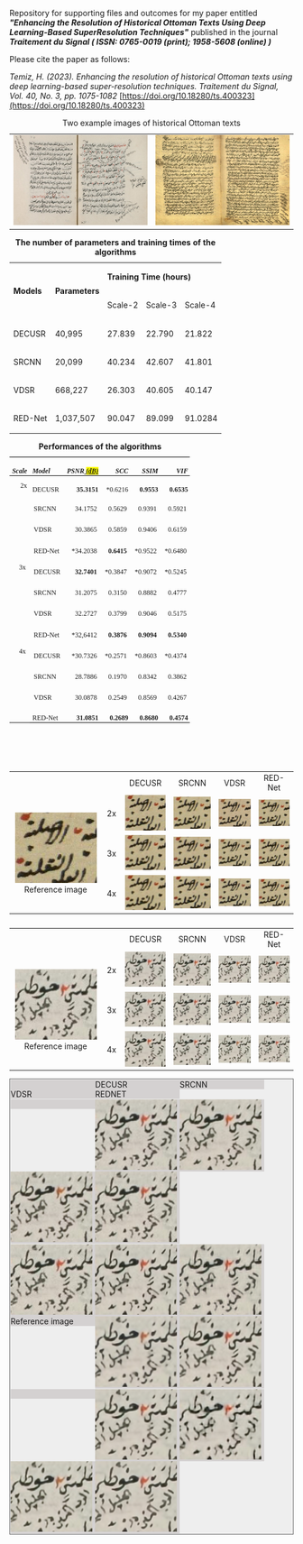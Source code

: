 Repository for supporting files and outcomes for my paper entitled ___"Enhancing the Resolution of Historical Ottoman Texts Using Deep Learning-Based SuperResolution Techniques"___  published in the journal ___Traitement du Signal ( ISSN: 0765-0019 (print);  1958-5608 (online) )___


Please cite the paper as follows:


*Temiz, H. (2023). Enhancing the resolution of historical Ottoman texts using deep learning-based super-resolution techniques. Traitement du Signal, Vol. 40, No. 3, pp. 1075-1082* 
[https://doi.org/10.18280/ts.400323](https://doi.org/10.18280/ts.400323)




<table style="border-style:hidden;">
 <caption align='center'>Two example images of historical Ottoman texts</caption>
 <tr><td width=350 > <img src="./images/image009.jpg"> </td>
  <td width=350 > <img src="./images/image010.jpg"> </td>
 </tr>
</table>


<table >
 <caption><strong>The number of parameters and training times of the algorithms</strong></caption>
 <tbody><tr >
  <td rowspan="2"  >
  <p ><b><span>Models<o:p></o:p></span></b></p>
  </td>
  <td  rowspan="2" >
  <p ><b ><span >Parameters<o:p></o:p></span></b></p>
  </td>
  <td colspan="3">
  <p ><b ><span >Training Time (hours)<o:p></o:p></span></b></p>
  </td>
 </tr>
 <tr >
  
  <td >
  <p ><span >Scale-2<o:p></o:p></span></p>
  </td>
  <td >
  <p ><span >Scale-3<o:p></o:p></span></p>
  </td>
  <td >
  <p ><span>Scale-4<o:p></o:p></span></p>
  </td>
 </tr>
 <tr >
  <td>
  <p ><span >DECUSR<o:p></o:p></span></p>
  </td>
  <td >
  <p><span >40,995<o:p></o:p></span></p>
  </td>
  <td >
  <p ><span >27.839<o:p></o:p></span></p>
  </td>
  <td >
  <p ><span >22.790<o:p></o:p></span></p>
  </td>
  <td>
  <p ><span >21.822<o:p></o:p></span></p>
  </td>
 </tr>
 <tr >
  <td >
  <p ><span >SRCNN<o:p></o:p></span></p>
  </td>
  <td >
  <p ><span >20,099<o:p></o:p></span></p>
  </td>
  <td >
  <p ><span l>40.234<o:p></o:p></span></p>
  </td>
  <td >
  <p ><span l>42.607<o:p></o:p></span></p>
  </td>
  <td >
  <p ><span >41.801 <o:p></o:p></span></p>
  </td>
 </tr>
 <tr >
  <td >
  <p ><span >VDSR<o:p></o:p></span></p>
  </td>
  <td >
  <p ><span >668,227<o:p></o:p></span></p>
  </td>
  <td >
  <p ><span >26.303<o:p></o:p></span></p>
  </td>
  <td >
  <p ><span >40.605<o:p></o:p></span></p>
  </td>
  <td >
  <p ><span >40.147<o:p></o:p></span></p>
  </td>
 </tr>
 <tr >
  <td >
  <p ><span >RED-Net<o:p></o:p></span></p>
  </td>
  <td >
  <p ><span >1,037,507<o:p></o:p></span></p>
  </td>
  <td >
  <p ><span >90.047<o:p></o:p></span></p>
  </td>
  <td >
  <p ><span >89.099<o:p></o:p></span></p>
  </td>
  <td >
  <p ><span >91.0284<o:p></o:p></span></p>
  </td>
 </tr>
</tbody></table>




<table class="MsoNormalTable" border="0" cellspacing="0" cellpadding="0" width="320" style="width:239.65pt;border-collapse:collapse;mso-yfti-tbllook:1184;
 mso-padding-alt:0cm 3.5pt 0cm 3.5pt;mso-prop-change:msi 20230228T1428;
 width:228.3pt !msorm;border-collapse:collapse !msorm;mso-yfti-tbllook:1184 !msorm;
 mso-padding-alt:0cm 3.5pt 0cm 3.5pt !msorm">
 <caption><strong>Performances of the algorithms</strong></caption>
 <tbody><tr style="mso-yfti-irow:0;mso-yfti-firstrow:yes;height:14.15pt;mso-prop-change:
  msi 20230228T1428">
  <td width="36" style="width:27.0pt;width:1.0cm !msorm;border-top:solid windowtext 1.0pt;
  border-left:none;border-bottom:solid windowtext 1.0pt;border-right:none;
  mso-border-top-alt:solid windowtext .5pt;mso-border-bottom-alt:solid windowtext .5pt;
  padding:0cm 3.5pt 0cm 3.5pt;border-top:solid windowtext 1.0pt !msorm;
  border-left:none !msorm;border-bottom:solid windowtext 1.0pt !msorm;
  border-right:none !msorm;mso-border-top-alt:solid windowtext .5pt !msorm;
  mso-border-bottom-alt:solid windowtext .5pt !msorm;padding:0cm 3.5pt 0cm 3.5pt !msorm;
  height:14.15pt">
  <p class="MsoNormal" style="margin-bottom:0cm;margin-bottom:.0001pt;line-height:
  normal"><b style="mso-bidi-font-weight:normal"><i style="mso-bidi-font-style:
  normal"><span lang="EN-US" style="font-size:9.0pt;font-family:&quot;Times New Roman&quot;,serif;
  mso-ansi-language:EN-US">Scale<o:p></o:p></span></i></b></p>
  </td>
  <td width="57" nowrap="" style="width:42.55pt;width:39.7pt !msorm;border-top:solid windowtext 1.0pt;
  border-left:none;border-bottom:solid windowtext 1.0pt;border-right:none;
  mso-border-top-alt:solid windowtext .5pt;mso-border-bottom-alt:solid windowtext .5pt;
  padding:0cm 3.5pt 0cm 3.5pt;border-top:solid windowtext 1.0pt !msorm;
  border-left:none !msorm;border-bottom:solid windowtext 1.0pt !msorm;
  border-right:none !msorm;mso-border-top-alt:solid windowtext .5pt !msorm;
  mso-border-bottom-alt:solid windowtext .5pt !msorm;padding:0cm 3.5pt 0cm 3.5pt !msorm;
  height:14.15pt">
  <p class="MsoNormal" style="margin-bottom:0cm;margin-bottom:.0001pt;line-height:
  normal"><b style="mso-bidi-font-weight:normal"><i style="mso-bidi-font-style:
  normal"><span lang="EN-US" style="font-size:9.0pt;font-family:&quot;Times New Roman&quot;,serif;
  mso-ansi-language:EN-US">Model<o:p></o:p></span></i></b></p>
  </td>
  <td width="68" nowrap="" style="width:51.0pt;width:41.15pt !msorm;border-top:solid windowtext 1.0pt;
  border-left:none;border-bottom:solid windowtext 1.0pt;border-right:none;
  mso-border-top-alt:solid windowtext .5pt;mso-border-bottom-alt:solid windowtext .5pt;
  padding:0cm 3.5pt 0cm 3.5pt;border-top:solid windowtext 1.0pt !msorm;
  border-left:none !msorm;border-bottom:solid windowtext 1.0pt !msorm;
  border-right:none !msorm;mso-border-top-alt:solid windowtext .5pt !msorm;
  mso-border-bottom-alt:solid windowtext .5pt !msorm;padding:0cm 3.5pt 0cm 3.5pt !msorm;
  height:14.15pt">
  <p class="MsoNormal" align="right" style="margin-bottom:0cm;margin-bottom:.0001pt;
  text-align:right;line-height:normal"><b style="mso-bidi-font-weight:normal"><i style="mso-bidi-font-style:normal"><span lang="EN-US" style="font-size:9.0pt;
  font-family:&quot;Times New Roman&quot;,serif;mso-ansi-language:EN-US">PSNR<span class="msoIns"><ins cite="mailto:msi" datetime="2023-02-28T14:28"> <span style="background:windowtext !msorm;mso-highlight:windowtext !msorm"><span style="background:yellow;mso-highlight:yellow"><span style="mso-prop-change:
  msi 20230228T1428">(dB)</span></span></span></ins></span><o:p></o:p></span></i></b></p>
  </td>
  <td width="53" nowrap="" style="width:39.7pt;border-top:solid windowtext 1.0pt;
  border-left:none;border-bottom:solid windowtext 1.0pt;border-right:none;
  mso-border-top-alt:solid windowtext .5pt;mso-border-bottom-alt:solid windowtext .5pt;
  padding:0cm 3.5pt 0cm 3.5pt;border-top:solid windowtext 1.0pt !msorm;
  border-left:none !msorm;border-bottom:solid windowtext 1.0pt !msorm;
  border-right:none !msorm;mso-border-top-alt:solid windowtext .5pt !msorm;
  mso-border-bottom-alt:solid windowtext .5pt !msorm;padding:0cm 3.5pt 0cm 3.5pt !msorm;
  height:14.15pt">
  <p class="MsoNormal" align="right" style="margin-bottom:0cm;margin-bottom:.0001pt;
  text-align:right;line-height:normal"><b style="mso-bidi-font-weight:normal"><i style="mso-bidi-font-style:normal"><span lang="EN-US" style="font-size:9.0pt;
  font-family:&quot;Times New Roman&quot;,serif;mso-ansi-language:EN-US">SCC<o:p></o:p></span></i></b></p>
  </td>
  <td width="53" nowrap="" style="width:39.7pt;border-top:solid windowtext 1.0pt;
  border-left:none;border-bottom:solid windowtext 1.0pt;border-right:none;
  mso-border-top-alt:solid windowtext .5pt;mso-border-bottom-alt:solid windowtext .5pt;
  padding:0cm 3.5pt 0cm 3.5pt;border-top:solid windowtext 1.0pt !msorm;
  border-left:none !msorm;border-bottom:solid windowtext 1.0pt !msorm;
  border-right:none !msorm;mso-border-top-alt:solid windowtext .5pt !msorm;
  mso-border-bottom-alt:solid windowtext .5pt !msorm;padding:0cm 3.5pt 0cm 3.5pt !msorm;
  height:14.15pt">
  <p class="MsoNormal" align="right" style="margin-bottom:0cm;margin-bottom:.0001pt;
  text-align:right;line-height:normal"><b style="mso-bidi-font-weight:normal"><i style="mso-bidi-font-style:normal"><span lang="EN-US" style="font-size:9.0pt;
  font-family:&quot;Times New Roman&quot;,serif;mso-ansi-language:EN-US">SSIM<o:p></o:p></span></i></b></p>
  </td>
  <td width="53" nowrap="" style="width:39.7pt;border-top:solid windowtext 1.0pt;
  border-left:none;border-bottom:solid windowtext 1.0pt;border-right:none;
  mso-border-top-alt:solid windowtext .5pt;mso-border-bottom-alt:solid windowtext .5pt;
  padding:0cm 3.5pt 0cm 3.5pt;border-top:solid windowtext 1.0pt !msorm;
  border-left:none !msorm;border-bottom:solid windowtext 1.0pt !msorm;
  border-right:none !msorm;mso-border-top-alt:solid windowtext .5pt !msorm;
  mso-border-bottom-alt:solid windowtext .5pt !msorm;padding:0cm 3.5pt 0cm 3.5pt !msorm;
  height:14.15pt">
  <p class="MsoNormal" align="right" style="margin-bottom:0cm;margin-bottom:.0001pt;
  text-align:right;line-height:normal"><b style="mso-bidi-font-weight:normal"><i style="mso-bidi-font-style:normal"><span lang="EN-US" style="font-size:9.0pt;
  font-family:&quot;Times New Roman&quot;,serif;mso-ansi-language:EN-US">VIF<o:p></o:p></span></i></b></p>
  </td>
 </tr>
 <tr style="mso-yfti-irow:1;height:14.15pt;mso-prop-change:msi 20230228T1428">
  <td width="36" rowspan="4" valign="top" style="width:27.0pt;width:1.0cm !msorm;
  border:none;mso-border-top-alt:solid windowtext .5pt;padding:0cm 3.5pt 0cm 3.5pt;
  border:none !msorm;mso-border-top-alt:solid windowtext .5pt !msorm;
  padding:0cm 3.5pt 0cm 3.5pt !msorm;height:14.15pt">
  <p class="MsoNormal" align="right" style="margin-top:5.0pt;margin-right:0cm;
  margin-bottom:0cm;margin-left:0cm;margin-bottom:.0001pt;text-align:right;
  line-height:normal"><span lang="EN-US" style="font-size:9.0pt;font-family:&quot;Times New Roman&quot;,serif;
  mso-ansi-language:EN-US">2x<o:p></o:p></span></p>
  </td>
  <td width="57" nowrap="" valign="bottom" style="width:42.55pt;width:39.7pt !msorm;
  border:none;mso-border-top-alt:solid windowtext .5pt;padding:0cm 3.5pt 0cm 3.5pt;
  border:none !msorm;mso-border-top-alt:solid windowtext .5pt !msorm;
  padding:0cm 3.5pt 0cm 3.5pt !msorm;height:14.15pt">
  <p class="MsoNormal" style="margin-bottom:0cm;margin-bottom:.0001pt;line-height:
  normal"><span lang="EN-US" style="font-size:9.0pt;font-family:&quot;Times New Roman&quot;,serif;
  mso-ansi-language:EN-US">DECUSR<o:p></o:p></span></p>
  </td>
  <td width="68" nowrap="" valign="bottom" style="width:51.0pt;width:41.15pt !msorm;
  border:none;mso-border-top-alt:solid windowtext .5pt;padding:0cm 3.5pt 0cm 3.5pt;
  border:none !msorm;mso-border-top-alt:solid windowtext .5pt !msorm;
  padding:0cm 3.5pt 0cm 3.5pt !msorm;height:14.15pt">
  <p class="MsoNormal" align="right" style="margin-bottom:0cm;margin-bottom:.0001pt;
  text-align:right;line-height:normal"><b style="mso-bidi-font-weight:normal"><span lang="EN-US" style="font-size:9.0pt;font-family:&quot;Times New Roman&quot;,serif;
  mso-ansi-language:EN-US">35.3151<o:p></o:p></span></b></p>
  </td>
  <td width="53" nowrap="" valign="bottom" style="width:39.7pt;border:none;mso-border-top-alt:
  solid windowtext .5pt;padding:0cm 3.5pt 0cm 3.5pt;border:none !msorm;
  mso-border-top-alt:solid windowtext .5pt !msorm;padding:0cm 3.5pt 0cm 3.5pt !msorm;
  height:14.15pt">
  <p class="MsoNormal" align="right" style="margin-bottom:0cm;margin-bottom:.0001pt;
  text-align:right;line-height:normal"><span lang="EN-US" style="font-size:9.0pt;
  font-family:&quot;Times New Roman&quot;,serif;mso-ansi-language:EN-US">*0.6216<o:p></o:p></span></p>
  </td>
  <td width="53" nowrap="" valign="bottom" style="width:39.7pt;border:none;mso-border-top-alt:
  solid windowtext .5pt;padding:0cm 3.5pt 0cm 3.5pt;border:none !msorm;
  mso-border-top-alt:solid windowtext .5pt !msorm;padding:0cm 3.5pt 0cm 3.5pt !msorm;
  height:14.15pt">
  <p class="MsoNormal" align="right" style="margin-bottom:0cm;margin-bottom:.0001pt;
  text-align:right;line-height:normal"><b style="mso-bidi-font-weight:normal"><span lang="EN-US" style="font-size:9.0pt;font-family:&quot;Times New Roman&quot;,serif;
  mso-ansi-language:EN-US">0.9553<o:p></o:p></span></b></p>
  </td>
  <td width="53" nowrap="" valign="bottom" style="width:39.7pt;border:none;mso-border-top-alt:
  solid windowtext .5pt;padding:0cm 3.5pt 0cm 3.5pt;border:none !msorm;
  mso-border-top-alt:solid windowtext .5pt !msorm;padding:0cm 3.5pt 0cm 3.5pt !msorm;
  height:14.15pt">
  <p class="MsoNormal" align="right" style="margin-bottom:0cm;margin-bottom:.0001pt;
  text-align:right;line-height:normal"><b style="mso-bidi-font-weight:normal"><span lang="EN-US" style="font-size:9.0pt;font-family:&quot;Times New Roman&quot;,serif;
  mso-ansi-language:EN-US">0.6535<o:p></o:p></span></b></p>
  </td>
 </tr>
 <tr style="mso-yfti-irow:2;height:11.35pt;mso-prop-change:msi 20230228T1428">
  <td width="57" nowrap="" valign="bottom" style="width:42.55pt;width:39.7pt !msorm;
  padding:0cm 3.5pt 0cm 3.5pt 0cm 3.5pt 0cm 3.5pt !msorm;height:11.35pt">
  <p class="MsoNormal" style="margin-bottom:0cm;margin-bottom:.0001pt;line-height:
  normal"><span lang="EN-US" style="font-size:9.0pt;font-family:&quot;Times New Roman&quot;,serif;
  mso-ansi-language:EN-US">SRCNN<o:p></o:p></span></p>
  </td>
  <td width="68" nowrap="" valign="bottom" style="width:51.0pt;width:41.15pt !msorm;
  padding:0cm 3.5pt 0cm 3.5pt 0cm 3.5pt 0cm 3.5pt !msorm;height:11.35pt">
  <p class="MsoNormal" align="right" style="margin-bottom:0cm;margin-bottom:.0001pt;
  text-align:right;line-height:normal"><span lang="EN-US" style="font-size:9.0pt;
  font-family:&quot;Times New Roman&quot;,serif;mso-ansi-language:EN-US">34.1752<o:p></o:p></span></p>
  </td>
  <td width="53" nowrap="" valign="bottom" style="width:39.7pt;padding:0cm 3.5pt 0cm 3.5pt 0cm 3.5pt 0cm 3.5pt !msorm;
  height:11.35pt">
  <p class="MsoNormal" align="right" style="margin-bottom:0cm;margin-bottom:.0001pt;
  text-align:right;line-height:normal"><span lang="EN-US" style="font-size:9.0pt;
  font-family:&quot;Times New Roman&quot;,serif;mso-ansi-language:EN-US">0.5629<o:p></o:p></span></p>
  </td>
  <td width="53" nowrap="" valign="bottom" style="width:39.7pt;padding:0cm 3.5pt 0cm 3.5pt 0cm 3.5pt 0cm 3.5pt !msorm;
  height:11.35pt">
  <p class="MsoNormal" align="right" style="margin-bottom:0cm;margin-bottom:.0001pt;
  text-align:right;line-height:normal"><span lang="EN-US" style="font-size:9.0pt;
  font-family:&quot;Times New Roman&quot;,serif;mso-ansi-language:EN-US">0.9391<o:p></o:p></span></p>
  </td>
  <td width="53" nowrap="" valign="bottom" style="width:39.7pt;padding:0cm 3.5pt 0cm 3.5pt 0cm 3.5pt 0cm 3.5pt !msorm;
  height:11.35pt">
  <p class="MsoNormal" align="right" style="margin-bottom:0cm;margin-bottom:.0001pt;
  text-align:right;line-height:normal"><span lang="EN-US" style="font-size:9.0pt;
  font-family:&quot;Times New Roman&quot;,serif;mso-ansi-language:EN-US">0.5921<o:p></o:p></span></p>
  </td>
 </tr>
 <tr style="mso-yfti-irow:3;height:11.35pt;mso-prop-change:msi 20230228T1428">
  <td width="57" nowrap="" valign="bottom" style="width:42.55pt;width:39.7pt !msorm;
  padding:0cm 3.5pt 0cm 3.5pt 0cm 3.5pt 0cm 3.5pt !msorm;height:11.35pt">
  <p class="MsoNormal" style="margin-bottom:0cm;margin-bottom:.0001pt;line-height:
  normal"><span lang="EN-US" style="font-size:9.0pt;font-family:&quot;Times New Roman&quot;,serif;
  mso-ansi-language:EN-US">VDSR<o:p></o:p></span></p>
  </td>
  <td width="68" nowrap="" valign="bottom" style="width:51.0pt;width:41.15pt !msorm;
  padding:0cm 3.5pt 0cm 3.5pt 0cm 3.5pt 0cm 3.5pt !msorm;height:11.35pt">
  <p class="MsoNormal" align="right" style="margin-bottom:0cm;margin-bottom:.0001pt;
  text-align:right;line-height:normal"><span lang="EN-US" style="font-size:9.0pt;
  font-family:&quot;Times New Roman&quot;,serif;mso-ansi-language:EN-US">30.3865<o:p></o:p></span></p>
  </td>
  <td width="53" nowrap="" valign="bottom" style="width:39.7pt;padding:0cm 3.5pt 0cm 3.5pt 0cm 3.5pt 0cm 3.5pt !msorm;
  height:11.35pt">
  <p class="MsoNormal" align="right" style="margin-bottom:0cm;margin-bottom:.0001pt;
  text-align:right;line-height:normal"><span lang="EN-US" style="font-size:9.0pt;
  font-family:&quot;Times New Roman&quot;,serif;mso-ansi-language:EN-US">0.5859<o:p></o:p></span></p>
  </td>
  <td width="53" nowrap="" valign="bottom" style="width:39.7pt;padding:0cm 3.5pt 0cm 3.5pt 0cm 3.5pt 0cm 3.5pt !msorm;
  height:11.35pt">
  <p class="MsoNormal" align="right" style="margin-bottom:0cm;margin-bottom:.0001pt;
  text-align:right;line-height:normal"><span lang="EN-US" style="font-size:9.0pt;
  font-family:&quot;Times New Roman&quot;,serif;mso-ansi-language:EN-US">0.9406<o:p></o:p></span></p>
  </td>
  <td width="53" nowrap="" valign="bottom" style="width:39.7pt;padding:0cm 3.5pt 0cm 3.5pt 0cm 3.5pt 0cm 3.5pt !msorm;
  height:11.35pt">
  <p class="MsoNormal" align="right" style="margin-bottom:0cm;margin-bottom:.0001pt;
  text-align:right;line-height:normal"><span lang="EN-US" style="font-size:9.0pt;
  font-family:&quot;Times New Roman&quot;,serif;mso-ansi-language:EN-US">0.6159<o:p></o:p></span></p>
  </td>
 </tr>
 <tr style="mso-yfti-irow:4;height:11.35pt;mso-prop-change:msi 20230228T1428">

  <td width="57" nowrap="" valign="bottom" style="width:42.55pt;width:39.7pt !msorm;
  padding:0cm 3.5pt 0cm 3.5pt 0cm 3.5pt 0cm 3.5pt !msorm;height:11.35pt">
  <p class="MsoNormal" style="margin-bottom:0cm;margin-bottom:.0001pt;line-height:
  normal"><span lang="EN-US" style="font-size:9.0pt;font-family:&quot;Times New Roman&quot;,serif;
  mso-ansi-language:EN-US">RED-Net<o:p></o:p></span></p>
  </td>
  <td width="68" nowrap="" valign="bottom" style="width:51.0pt;width:41.15pt !msorm;
  padding:0cm 3.5pt 0cm 3.5pt 0cm 3.5pt 0cm 3.5pt !msorm;height:11.35pt">
  <p class="MsoNormal" align="right" style="margin-bottom:0cm;margin-bottom:.0001pt;
  text-align:right;line-height:normal"><span lang="EN-US" style="font-size:9.0pt;
  font-family:&quot;Times New Roman&quot;,serif;mso-ansi-language:EN-US">*34.2038<o:p></o:p></span></p>
  </td>
  <td width="53" nowrap="" valign="bottom" style="width:39.7pt;padding:0cm 3.5pt 0cm 3.5pt 0cm 3.5pt 0cm 3.5pt !msorm;
  height:11.35pt">
  <p class="MsoNormal" align="right" style="margin-bottom:0cm;margin-bottom:.0001pt;
  text-align:right;line-height:normal"><b style="mso-bidi-font-weight:normal"><span lang="EN-US" style="font-size:9.0pt;font-family:&quot;Times New Roman&quot;,serif;
  mso-ansi-language:EN-US">0.6415<o:p></o:p></span></b></p>
  </td>
  <td width="53" nowrap="" valign="bottom" style="width:39.7pt;padding:0cm 3.5pt 0cm 3.5pt 0cm 3.5pt 0cm 3.5pt !msorm;
  height:11.35pt">
  <p class="MsoNormal" align="right" style="margin-bottom:0cm;margin-bottom:.0001pt;
  text-align:right;line-height:normal"><span lang="EN-US" style="font-size:9.0pt;
  font-family:&quot;Times New Roman&quot;,serif;mso-ansi-language:EN-US">*0.9522<o:p></o:p></span></p>
  </td>
  <td width="53" nowrap="" valign="bottom" style="width:39.7pt;padding:0cm 3.5pt 0cm 3.5pt 0cm 3.5pt 0cm 3.5pt !msorm;
  height:11.35pt">
  <p class="MsoNormal" align="right" style="margin-bottom:0cm;margin-bottom:.0001pt;
  text-align:right;line-height:normal"><span lang="EN-US" style="font-size:9.0pt;
  font-family:&quot;Times New Roman&quot;,serif;mso-ansi-language:EN-US">*0.6480<o:p></o:p></span></p>
  </td>
 </tr>
 <tr style="mso-yfti-irow:5;height:14.15pt;mso-prop-change:msi 20230228T1428">
  <td width="36" rowspan="4" valign="top" style="width:27.0pt;width:1.0cm !msorm;
  padding:0cm 3.5pt 0cm 3.5pt 0cm 3.5pt 0cm 3.5pt !msorm;height:14.15pt">
  <p class="MsoNormal" align="right" style="margin-top:5.0pt;margin-right:0cm;
  margin-bottom:0cm;margin-left:0cm;margin-bottom:.0001pt;text-align:right;
  line-height:normal"><span lang="EN-US" style="font-size:9.0pt;font-family:&quot;Times New Roman&quot;,serif;
  mso-ansi-language:EN-US">3x<o:p></o:p></span></p>
  </td>
  <td width="57" nowrap="" valign="bottom" style="width:42.55pt;width:39.7pt !msorm;
  padding:0cm 3.5pt 0cm 3.5pt 0cm 3.5pt 0cm 3.5pt !msorm;height:14.15pt">
  <p class="MsoNormal" style="margin-bottom:0cm;margin-bottom:.0001pt;line-height:
  normal"><span lang="EN-US" style="font-size:9.0pt;font-family:&quot;Times New Roman&quot;,serif;
  mso-ansi-language:EN-US">DECUSR<o:p></o:p></span></p>
  </td>
  <td width="68" nowrap="" valign="bottom" style="width:51.0pt;width:41.15pt !msorm;
  padding:0cm 3.5pt 0cm 3.5pt 0cm 3.5pt 0cm 3.5pt !msorm;height:14.15pt">
  <p class="MsoNormal" align="right" style="margin-bottom:0cm;margin-bottom:.0001pt;
  text-align:right;line-height:normal"><b style="mso-bidi-font-weight:normal"><span lang="EN-US" style="font-size:9.0pt;font-family:&quot;Times New Roman&quot;,serif;
  mso-ansi-language:EN-US">32.7401<o:p></o:p></span></b></p>
  </td>
  <td width="53" nowrap="" valign="bottom" style="width:39.7pt;padding:0cm 3.5pt 0cm 3.5pt 0cm 3.5pt 0cm 3.5pt !msorm;
  height:14.15pt">
  <p class="MsoNormal" align="right" style="margin-bottom:0cm;margin-bottom:.0001pt;
  text-align:right;line-height:normal"><span lang="EN-US" style="font-size:9.0pt;
  font-family:&quot;Times New Roman&quot;,serif;mso-ansi-language:EN-US">*0.3847<o:p></o:p></span></p>
  </td>
  <td width="53" nowrap="" valign="bottom" style="width:39.7pt;padding:0cm 3.5pt 0cm 3.5pt 0cm 3.5pt 0cm 3.5pt !msorm;
  height:14.15pt">
  <p class="MsoNormal" align="right" style="margin-bottom:0cm;margin-bottom:.0001pt;
  text-align:right;line-height:normal"><span lang="EN-US" style="font-size:9.0pt;
  font-family:&quot;Times New Roman&quot;,serif;mso-ansi-language:EN-US">*0.9072<o:p></o:p></span></p>
  </td>
  <td width="53" nowrap="" valign="bottom" style="width:39.7pt;padding:0cm 3.5pt 0cm 3.5pt 0cm 3.5pt 0cm 3.5pt !msorm;
  height:14.15pt">
  <p class="MsoNormal" align="right" style="margin-bottom:0cm;margin-bottom:.0001pt;
  text-align:right;line-height:normal"><span lang="EN-US" style="font-size:9.0pt;
  font-family:&quot;Times New Roman&quot;,serif;mso-ansi-language:EN-US">*0.5245<o:p></o:p></span></p>
  </td>
 </tr>
 <tr style="mso-yfti-irow:6;height:11.35pt;mso-prop-change:msi 20230228T1428">
  <td width="57" nowrap="" valign="bottom" style="width:42.55pt;width:39.7pt !msorm;
  padding:0cm 3.5pt 0cm 3.5pt 0cm 3.5pt 0cm 3.5pt !msorm;height:11.35pt">
  <p class="MsoNormal" style="margin-bottom:0cm;margin-bottom:.0001pt;line-height:
  normal"><span lang="EN-US" style="font-size:9.0pt;font-family:&quot;Times New Roman&quot;,serif;
  mso-ansi-language:EN-US">SRCNN<o:p></o:p></span></p>
  </td>
  <td width="68" nowrap="" valign="bottom" style="width:51.0pt;width:41.15pt !msorm;
  padding:0cm 3.5pt 0cm 3.5pt 0cm 3.5pt 0cm 3.5pt !msorm;height:11.35pt">
  <p class="MsoNormal" align="right" style="margin-bottom:0cm;margin-bottom:.0001pt;
  text-align:right;line-height:normal"><span lang="EN-US" style="font-size:9.0pt;
  font-family:&quot;Times New Roman&quot;,serif;mso-ansi-language:EN-US">31.2075<o:p></o:p></span></p>
  </td>
  <td width="53" nowrap="" valign="bottom" style="width:39.7pt;padding:0cm 3.5pt 0cm 3.5pt 0cm 3.5pt 0cm 3.5pt !msorm;
  height:11.35pt">
  <p class="MsoNormal" align="right" style="margin-bottom:0cm;margin-bottom:.0001pt;
  text-align:right;line-height:normal"><span lang="EN-US" style="font-size:9.0pt;
  font-family:&quot;Times New Roman&quot;,serif;mso-ansi-language:EN-US">0.3150<o:p></o:p></span></p>
  </td>
  <td width="53" nowrap="" valign="bottom" style="width:39.7pt;padding:0cm 3.5pt 0cm 3.5pt 0cm 3.5pt 0cm 3.5pt !msorm;
  height:11.35pt">
  <p class="MsoNormal" align="right" style="margin-bottom:0cm;margin-bottom:.0001pt;
  text-align:right;line-height:normal"><span lang="EN-US" style="font-size:9.0pt;
  font-family:&quot;Times New Roman&quot;,serif;mso-ansi-language:EN-US">0.8882<o:p></o:p></span></p>
  </td>
  <td width="53" nowrap="" valign="bottom" style="width:39.7pt;padding:0cm 3.5pt 0cm 3.5pt 0cm 3.5pt 0cm 3.5pt !msorm;
  height:11.35pt">
  <p class="MsoNormal" align="right" style="margin-bottom:0cm;margin-bottom:.0001pt;
  text-align:right;line-height:normal"><span lang="EN-US" style="font-size:9.0pt;
  font-family:&quot;Times New Roman&quot;,serif;mso-ansi-language:EN-US">0.4777<o:p></o:p></span></p>
  </td>
 </tr>
 <tr style="mso-yfti-irow:7;height:11.35pt;mso-prop-change:msi 20230228T1428">
  <td width="57" nowrap="" valign="bottom" style="width:42.55pt;width:39.7pt !msorm;
  padding:0cm 3.5pt 0cm 3.5pt 0cm 3.5pt 0cm 3.5pt !msorm;height:11.35pt">
  <p class="MsoNormal" style="margin-bottom:0cm;margin-bottom:.0001pt;line-height:
  normal"><span lang="EN-US" style="font-size:9.0pt;font-family:&quot;Times New Roman&quot;,serif;
  mso-ansi-language:EN-US">VDSR<o:p></o:p></span></p>
  </td>
  <td width="68" nowrap="" valign="bottom" style="width:51.0pt;width:41.15pt !msorm;
  padding:0cm 3.5pt 0cm 3.5pt 0cm 3.5pt 0cm 3.5pt !msorm;height:11.35pt">
  <p class="MsoNormal" align="right" style="margin-bottom:0cm;margin-bottom:.0001pt;
  text-align:right;line-height:normal"><span lang="EN-US" style="font-size:9.0pt;
  font-family:&quot;Times New Roman&quot;,serif;mso-ansi-language:EN-US">32.2727<o:p></o:p></span></p>
  </td>
  <td width="53" nowrap="" valign="bottom" style="width:39.7pt;padding:0cm 3.5pt 0cm 3.5pt 0cm 3.5pt 0cm 3.5pt !msorm;
  height:11.35pt">
  <p class="MsoNormal" align="right" style="margin-bottom:0cm;margin-bottom:.0001pt;
  text-align:right;line-height:normal"><span lang="EN-US" style="font-size:9.0pt;
  font-family:&quot;Times New Roman&quot;,serif;mso-ansi-language:EN-US">0.3799<o:p></o:p></span></p>
  </td>
  <td width="53" nowrap="" valign="bottom" style="width:39.7pt;padding:0cm 3.5pt 0cm 3.5pt 0cm 3.5pt 0cm 3.5pt !msorm;
  height:11.35pt">
  <p class="MsoNormal" align="right" style="margin-bottom:0cm;margin-bottom:.0001pt;
  text-align:right;line-height:normal"><span lang="EN-US" style="font-size:9.0pt;
  font-family:&quot;Times New Roman&quot;,serif;mso-ansi-language:EN-US">0.9046<o:p></o:p></span></p>
  </td>
  <td width="53" nowrap="" valign="bottom" style="width:39.7pt;padding:0cm 3.5pt 0cm 3.5pt 0cm 3.5pt 0cm 3.5pt !msorm;
  height:11.35pt">
  <p class="MsoNormal" align="right" style="margin-bottom:0cm;margin-bottom:.0001pt;
  text-align:right;line-height:normal"><span lang="EN-US" style="font-size:9.0pt;
  font-family:&quot;Times New Roman&quot;,serif;mso-ansi-language:EN-US">0.5175<o:p></o:p></span></p>
  </td>
 </tr>
 <tr style="mso-yfti-irow:8;height:11.35pt;mso-prop-change:msi 20230228T1428">
 
  <td width="57" nowrap="" valign="bottom" style="width:42.55pt;width:39.7pt !msorm;
  padding:0cm 3.5pt 0cm 3.5pt 0cm 3.5pt 0cm 3.5pt !msorm;height:11.35pt">
  <p class="MsoNormal" style="margin-bottom:0cm;margin-bottom:.0001pt;line-height:
  normal"><span lang="EN-US" style="font-size:9.0pt;font-family:&quot;Times New Roman&quot;,serif;
  mso-ansi-language:EN-US">RED-Net<o:p></o:p></span></p>
  </td>
  <td width="68" nowrap="" valign="bottom" style="width:51.0pt;width:41.15pt !msorm;
  padding:0cm 3.5pt 0cm 3.5pt 0cm 3.5pt 0cm 3.5pt !msorm;height:11.35pt">
  <p class="MsoNormal" align="right" style="margin-bottom:0cm;margin-bottom:.0001pt;
  text-align:right;line-height:normal"><span lang="EN-US" style="font-size:9.0pt;
  font-family:&quot;Times New Roman&quot;,serif;mso-ansi-language:EN-US">*32,6412<o:p></o:p></span></p>
  </td>
  <td width="53" nowrap="" valign="bottom" style="width:39.7pt;padding:0cm 3.5pt 0cm 3.5pt 0cm 3.5pt 0cm 3.5pt !msorm;
  height:11.35pt">
  <p class="MsoNormal" align="right" style="margin-bottom:0cm;margin-bottom:.0001pt;
  text-align:right;line-height:normal"><b style="mso-bidi-font-weight:normal"><span lang="EN-US" style="font-size:9.0pt;font-family:&quot;Times New Roman&quot;,serif;
  mso-ansi-language:EN-US">0.3876<o:p></o:p></span></b></p>
  </td>
  <td width="53" nowrap="" valign="bottom" style="width:39.7pt;padding:0cm 3.5pt 0cm 3.5pt 0cm 3.5pt 0cm 3.5pt !msorm;
  height:11.35pt">
  <p class="MsoNormal" align="right" style="margin-bottom:0cm;margin-bottom:.0001pt;
  text-align:right;line-height:normal"><b style="mso-bidi-font-weight:normal"><span lang="EN-US" style="font-size:9.0pt;font-family:&quot;Times New Roman&quot;,serif;
  mso-ansi-language:EN-US">0.9094<o:p></o:p></span></b></p>
  </td>
  <td width="53" nowrap="" valign="bottom" style="width:39.7pt;padding:0cm 3.5pt 0cm 3.5pt 0cm 3.5pt 0cm 3.5pt !msorm;
  height:11.35pt">
  <p class="MsoNormal" align="right" style="margin-bottom:0cm;margin-bottom:.0001pt;
  text-align:right;line-height:normal"><b style="mso-bidi-font-weight:normal"><span lang="EN-US" style="font-size:9.0pt;font-family:&quot;Times New Roman&quot;,serif;
  mso-ansi-language:EN-US">0.5340<o:p></o:p></span></b></p>
  </td>
 </tr>
 <tr style="mso-yfti-irow:9;height:14.15pt;mso-prop-change:msi 20230228T1428">
  <td width="36" rowspan="4" valign="top" style="width:27.0pt;width:1.0cm !msorm;
  padding:0cm 3.5pt 0cm 3.5pt 0cm 3.5pt 0cm 3.5pt !msorm;height:14.15pt">
  <p class="MsoNormal" align="right" style="margin-top:5.0pt;margin-right:0cm;
  margin-bottom:0cm;margin-left:0cm;margin-bottom:.0001pt;text-align:right;
  line-height:normal"><span lang="EN-US" style="font-size:9.0pt;font-family:&quot;Times New Roman&quot;,serif;
  mso-ansi-language:EN-US">4x<o:p></o:p></span></p>
  </td>
  <td width="57" nowrap="" valign="bottom" style="width:42.55pt;width:39.7pt !msorm;
  padding:0cm 3.5pt 0cm 3.5pt 0cm 3.5pt 0cm 3.5pt !msorm;height:14.15pt">
  <p class="MsoNormal" style="margin-bottom:0cm;margin-bottom:.0001pt;line-height:
  normal"><span lang="EN-US" style="font-size:9.0pt;font-family:&quot;Times New Roman&quot;,serif;
  mso-ansi-language:EN-US">DECUSR<o:p></o:p></span></p>
  </td>
  <td width="68" nowrap="" valign="bottom" style="width:51.0pt;width:41.15pt !msorm;
  padding:0cm 3.5pt 0cm 3.5pt 0cm 3.5pt 0cm 3.5pt !msorm;height:14.15pt">
  <p class="MsoNormal" align="right" style="margin-bottom:0cm;margin-bottom:.0001pt;
  text-align:right;line-height:normal"><span lang="EN-US" style="font-size:9.0pt;
  font-family:&quot;Times New Roman&quot;,serif;mso-ansi-language:EN-US">*30.7326<o:p></o:p></span></p>
  </td>
  <td width="53" nowrap="" valign="bottom" style="width:39.7pt;padding:0cm 3.5pt 0cm 3.5pt 0cm 3.5pt 0cm 3.5pt !msorm;
  height:14.15pt">
  <p class="MsoNormal" align="right" style="margin-bottom:0cm;margin-bottom:.0001pt;
  text-align:right;line-height:normal"><span lang="EN-US" style="font-size:9.0pt;
  font-family:&quot;Times New Roman&quot;,serif;mso-ansi-language:EN-US">*0.2571<o:p></o:p></span></p>
  </td>
  <td width="53" nowrap="" valign="bottom" style="width:39.7pt;padding:0cm 3.5pt 0cm 3.5pt 0cm 3.5pt 0cm 3.5pt !msorm;
  height:14.15pt">
  <p class="MsoNormal" align="right" style="margin-bottom:0cm;margin-bottom:.0001pt;
  text-align:right;line-height:normal"><span lang="EN-US" style="font-size:9.0pt;
  font-family:&quot;Times New Roman&quot;,serif;mso-ansi-language:EN-US">*0.8603<o:p></o:p></span></p>
  </td>
  <td width="53" nowrap="" valign="bottom" style="width:39.7pt;padding:0cm 3.5pt 0cm 3.5pt 0cm 3.5pt 0cm 3.5pt !msorm;
  height:14.15pt">
  <p class="MsoNormal" align="right" style="margin-bottom:0cm;margin-bottom:.0001pt;
  text-align:right;line-height:normal"><span lang="EN-US" style="font-size:9.0pt;
  font-family:&quot;Times New Roman&quot;,serif;mso-ansi-language:EN-US">*0.4374<o:p></o:p></span></p>
  </td>
 </tr>
 <tr style="mso-yfti-irow:10;height:11.35pt;mso-prop-change:msi 20230228T1428">
  <td width="57" nowrap="" valign="bottom" style="width:42.55pt;width:39.7pt !msorm;
  padding:0cm 3.5pt 0cm 3.5pt 0cm 3.5pt 0cm 3.5pt !msorm;height:11.35pt">
  <p class="MsoNormal" style="margin-bottom:0cm;margin-bottom:.0001pt;line-height:
  normal"><span lang="EN-US" style="font-size:9.0pt;font-family:&quot;Times New Roman&quot;,serif;
  mso-ansi-language:EN-US">SRCNN<o:p></o:p></span></p>
  </td>
  <td width="68" nowrap="" style="width:51.0pt;width:41.15pt !msorm;padding:0cm 3.5pt 0cm 3.5pt 0cm 3.5pt 0cm 3.5pt !msorm;
  height:11.35pt">
  <p class="MsoNormal" align="right" style="margin-bottom:0cm;margin-bottom:.0001pt;
  text-align:right;line-height:normal"><span lang="EN-US" style="font-size:9.0pt;
  font-family:&quot;Times New Roman&quot;,serif;mso-ansi-language:EN-US">28.7886<o:p></o:p></span></p>
  </td>
  <td width="53" nowrap="" style="width:39.7pt;padding:0cm 3.5pt 0cm 3.5pt 0cm 3.5pt 0cm 3.5pt !msorm;
  height:11.35pt">
  <p class="MsoNormal" align="right" style="margin-bottom:0cm;margin-bottom:.0001pt;
  text-align:right;line-height:normal"><span lang="EN-US" style="font-size:9.0pt;
  font-family:&quot;Times New Roman&quot;,serif;mso-ansi-language:EN-US">0.1970<o:p></o:p></span></p>
  </td>
  <td width="53" nowrap="" style="width:39.7pt;padding:0cm 3.5pt 0cm 3.5pt 0cm 3.5pt 0cm 3.5pt !msorm;
  height:11.35pt">
  <p class="MsoNormal" align="right" style="margin-bottom:0cm;margin-bottom:.0001pt;
  text-align:right;line-height:normal"><span lang="EN-US" style="font-size:9.0pt;
  font-family:&quot;Times New Roman&quot;,serif;mso-ansi-language:EN-US">0.8342<o:p></o:p></span></p>
  </td>
  <td width="53" nowrap="" style="width:39.7pt;padding:0cm 3.5pt 0cm 3.5pt 0cm 3.5pt 0cm 3.5pt !msorm;
  height:11.35pt">
  <p class="MsoNormal" align="right" style="margin-bottom:0cm;margin-bottom:.0001pt;
  text-align:right;line-height:normal"><span lang="EN-US" style="font-size:9.0pt;
  font-family:&quot;Times New Roman&quot;,serif;mso-ansi-language:EN-US">0.3862<o:p></o:p></span></p>
  </td>
 </tr>
 <tr style="mso-yfti-irow:11;height:11.35pt;mso-prop-change:msi 20230228T1428">
  <td width="57" nowrap="" valign="bottom" style="width:42.55pt;width:39.7pt !msorm;
  padding:0cm 3.5pt 0cm 3.5pt 0cm 3.5pt 0cm 3.5pt !msorm;height:11.35pt">
  <p class="MsoNormal" style="margin-bottom:0cm;margin-bottom:.0001pt;line-height:
  normal"><span lang="EN-US" style="font-size:9.0pt;font-family:&quot;Times New Roman&quot;,serif;
  mso-ansi-language:EN-US">VDSR<o:p></o:p></span></p>
  </td>
  <td width="68" nowrap="" style="width:51.0pt;width:41.15pt !msorm;padding:0cm 3.5pt 0cm 3.5pt 0cm 3.5pt 0cm 3.5pt !msorm;
  height:11.35pt">
  <p class="MsoNormal" align="right" style="margin-bottom:0cm;margin-bottom:.0001pt;
  text-align:right;line-height:normal"><span lang="EN-US" style="font-size:9.0pt;
  font-family:&quot;Times New Roman&quot;,serif;mso-ansi-language:EN-US">30.0878<o:p></o:p></span></p>
  </td>
  <td width="53" nowrap="" style="width:39.7pt;padding:0cm 3.5pt 0cm 3.5pt 0cm 3.5pt 0cm 3.5pt !msorm;
  height:11.35pt">
  <p class="MsoNormal" align="right" style="margin-bottom:0cm;margin-bottom:.0001pt;
  text-align:right;line-height:normal"><span lang="EN-US" style="font-size:9.0pt;
  font-family:&quot;Times New Roman&quot;,serif;mso-ansi-language:EN-US">0.2549<o:p></o:p></span></p>
  </td>
  <td width="53" nowrap="" style="width:39.7pt;padding:0cm 3.5pt 0cm 3.5pt 0cm 3.5pt 0cm 3.5pt !msorm;
  height:11.35pt">
  <p class="MsoNormal" align="right" style="margin-bottom:0cm;margin-bottom:.0001pt;
  text-align:right;line-height:normal"><span lang="EN-US" style="font-size:9.0pt;
  font-family:&quot;Times New Roman&quot;,serif;mso-ansi-language:EN-US">0.8569<o:p></o:p></span></p>
  </td>
  <td width="53" nowrap="" style="width:39.7pt;padding:0cm 3.5pt 0cm 3.5pt 0cm 3.5pt 0cm 3.5pt !msorm;
  height:11.35pt">
  <p class="MsoNormal" align="right" style="margin-bottom:0cm;margin-bottom:.0001pt;
  text-align:right;line-height:normal"><span lang="EN-US" style="font-size:9.0pt;
  font-family:&quot;Times New Roman&quot;,serif;mso-ansi-language:EN-US">0.4267<o:p></o:p></span></p>
  </td>
 </tr>
 <tr style="mso-yfti-irow:12;mso-yfti-lastrow:yes;height:11.35pt;mso-prop-change:
  msi 20230228T1428">
 
  <td width="57" nowrap="" valign="bottom" style="width:42.55pt;width:39.7pt !msorm;
  border:none;border-bottom:solid windowtext 1.0pt;mso-border-bottom-alt:solid windowtext .5pt;
  padding:0cm 3.5pt 0cm 3.5pt;border:none !msorm;border-bottom:solid windowtext 1.0pt !msorm;
  mso-border-bottom-alt:solid windowtext .5pt !msorm;padding:0cm 3.5pt 0cm 3.5pt !msorm;
  height:11.35pt">
  <p class="MsoNormal" style="margin-bottom:0cm;margin-bottom:.0001pt;line-height:
  normal"><span lang="EN-US" style="font-size:9.0pt;font-family:&quot;Times New Roman&quot;,serif;
  mso-ansi-language:EN-US">RED-Net<o:p></o:p></span></p>
  </td>
  <td width="68" nowrap="" style="width:51.0pt;width:41.15pt !msorm;border:none;
  border-bottom:solid windowtext 1.0pt;mso-border-bottom-alt:solid windowtext .5pt;
  padding:0cm 3.5pt 0cm 3.5pt;border:none !msorm;border-bottom:solid windowtext 1.0pt !msorm;
  mso-border-bottom-alt:solid windowtext .5pt !msorm;padding:0cm 3.5pt 0cm 3.5pt !msorm;
  height:11.35pt">
  <p class="MsoNormal" align="right" style="margin-bottom:0cm;margin-bottom:.0001pt;
  text-align:right;line-height:normal"><b style="mso-bidi-font-weight:normal"><span lang="EN-US" style="font-size:9.0pt;font-family:&quot;Times New Roman&quot;,serif;
  mso-ansi-language:EN-US">31.0851<o:p></o:p></span></b></p>
  </td>
  <td width="53" nowrap="" style="width:39.7pt;border:none;border-bottom:solid windowtext 1.0pt;
  mso-border-bottom-alt:solid windowtext .5pt;padding:0cm 3.5pt 0cm 3.5pt;
  border:none !msorm;border-bottom:solid windowtext 1.0pt !msorm;mso-border-bottom-alt:
  solid windowtext .5pt !msorm;padding:0cm 3.5pt 0cm 3.5pt !msorm;height:11.35pt">
  <p class="MsoNormal" align="right" style="margin-bottom:0cm;margin-bottom:.0001pt;
  text-align:right;line-height:normal"><b style="mso-bidi-font-weight:normal"><span lang="EN-US" style="font-size:9.0pt;font-family:&quot;Times New Roman&quot;,serif;
  mso-ansi-language:EN-US">0.2689<o:p></o:p></span></b></p>
  </td>
  <td width="53" nowrap="" style="width:39.7pt;border:none;border-bottom:solid windowtext 1.0pt;
  mso-border-bottom-alt:solid windowtext .5pt;padding:0cm 3.5pt 0cm 3.5pt;
  border:none !msorm;border-bottom:solid windowtext 1.0pt !msorm;mso-border-bottom-alt:
  solid windowtext .5pt !msorm;padding:0cm 3.5pt 0cm 3.5pt !msorm;height:11.35pt">
  <p class="MsoNormal" align="right" style="margin-bottom:0cm;margin-bottom:.0001pt;
  text-align:right;line-height:normal"><b style="mso-bidi-font-weight:normal"><span lang="EN-US" style="font-size:9.0pt;font-family:&quot;Times New Roman&quot;,serif;
  mso-ansi-language:EN-US">0.8680<o:p></o:p></span></b></p>
  </td>
  <td width="53" nowrap="" style="width:39.7pt;border:none;border-bottom:solid windowtext 1.0pt;
  mso-border-bottom-alt:solid windowtext .5pt;padding:0cm 3.5pt 0cm 3.5pt;
  border:none !msorm;border-bottom:solid windowtext 1.0pt !msorm;mso-border-bottom-alt:
  solid windowtext .5pt !msorm;padding:0cm 3.5pt 0cm 3.5pt !msorm;height:11.35pt">
  <p class="MsoNormal" align="right" style="margin-bottom:0cm;margin-bottom:.0001pt;
  text-align:right;line-height:normal"><b style="mso-bidi-font-weight:normal"><span lang="EN-US" style="font-size:9.0pt;font-family:&quot;Times New Roman&quot;,serif;
  mso-ansi-language:EN-US">0.4574<o:p></o:p></span></b></p>
  </td>
 </tr>
</tbody></table>


&nbsp;


&nbsp;


<table style="border:0px solid white; text-align:center;">
 <caption></caption>
 <tr>
  <td></td> <td></td> <td>DECUSR</td> <td>SRCNN</td> <td>VDSR</td> <td>RED-Net</td>
 </tr>
 <tr>
    <td style="width:150px;" rowspan=3><img src="images/img_01_ground_truth.png" alt="Reference image">
        </br><span>Reference image</span></td>
    <td style="width:20px;">2x</td>
    <td><img src="images/decusr_img_01_2x.png"> </td>
    <td><img src="images/srcnn_img_01_2x.png"> </td>
    <td><img src="images/vdsr_img_01_2x.png"> </td>
    <td><img src="images/rednet_img_01_2x.png"> </td>
 </tr>
  <tr>
    <td><img >3x </td>
    <td><img src="images/decusr_img_01_3x.png"> </td>
    <td><img src="images/srcnn_img_01_3x.png"> </td>
    <td><img src="images/vdsr_img_01_3x.png"> </td>
    <td><img src="images/rednet_img_01_3x.png"> </td>
 </tr>
  <tr>
    <td>4x </td>
    <td><img src="images/decusr_img_01_4x.png"> </td>
    <td><img src="images/srcnn_img_01_4x.png"> </td>
    <td><img src="images/vdsr_img_01_4x.png"> </td>
    <td><img src="images/rednet_img_01_4x.png"> </td>
 </tr>
 
</table>




<table style="border:0px solid white; text-align:center;">
 <caption></caption>
 <tr>
  <td></td> <td></td> <td>DECUSR</td> <td>SRCNN</td> <td>VDSR</td> <td>RED-Net</td>
 </tr>
 <tr>
    <td style="width:150px;" rowspan=3><img src="images/img_02_ground_truth.png" alt="Reference image">
        </br><span>Reference image</span></td>
    <td style="width:20px;">2x</td>
    <td><img src="images/decusr_img_02_2x.png"> </td>
    <td><img src="images/srcnn_img_02_2x.png"> </td>
    <td><img src="images/vdsr_img_02_2x.png"> </td>
    <td><img src="images/rednet_img_02_2x.png"> </td>
 </tr>
  <tr>
    <td><img >3x </td>
    <td><img src="images/decusr_img_02_3x.png"> </td>
    <td><img src="images/srcnn_img_02_3x.png"> </td>
    <td><img src="images/vdsr_img_02_3x.png"> </td>
    <td><img src="images/rednet_img_02_3x.png"> </td>
 </tr>
  <tr>
    <td>4x </td>
    <td><img src="images/decusr_img_02_4x.png"> </td>
    <td><img src="images/srcnn_img_02_4x.png"> </td>
    <td><img src="images/vdsr_img_02_4x.png"> </td>
    <td><img src="images/rednet_img_02_4x.png"> </td>
 </tr>

</table>


<html>
<head>

<style>
.divTable
{
display: table;
width:auto;
background-color:#eee;
border:1px solid #666666;
border-spacing:1px;
}
.divRow
{
width:auto;
display:table-row;
}
.divCell
{
width:150px;
float:left;
display:table-column;
background-color: rgb(212, 209, 209);
}
</style>
</head>
<body>

<div class="divTable">
<div class="headerRow">
    <div class="divCell">&nbsp;</div>
    <div class="divCell">DECUSR</div>
    <div class="divCell">SRCNN</div>
    <div class="divCell">VDSR</div>
    <div class="divCell">REDNET</div>

</div>
<div class="divRow">
    <div class="divCell">&nbsp;</div>
    <div class="divCell"><img src="images/decusr_img_02_2x.png"></div>
    <div class="divCell"><img src="images/srcnn_img_02_2x.png"></div>
    <div class="divCell"><img src="images/vdsr_img_02_2x.png"></div>
    <div class="divCell"><img src="images/rednet_img_02_2x.png"></div>
</div>
<div class="divRow">
    <div class="divCell"><img src="images/img_02_ground_truth.png" alt="Reference image">
        </br><span>Reference image</span></div>
    <div class="divCell"><img src="images/decusr_img_02_3x.png"></div>
    <div class="divCell"><img src="images/srcnn_img_02_3x.png"></div>
    <div class="divCell"><img src="images/vdsr_img_02_3x.png"></div>
    <div class="divCell"><img src="images/rednet_img_02_3x.png"></div>
</div>
<div class="divRow">
    <div class="divCell">&nbsp;</div>
    <div class="divCell"><img src="images/decusr_img_02_4x.png"></div>
    <div class="divCell"><img src="images/srcnn_img_02_4x.png"></div>
    <div class="divCell"><img src="images/vdsr_img_02_4x.png"></div>
    <div class="divCell"><img src="images/rednet_img_02_4x.png"></div>
</div>
</div>

</body>
</html>





